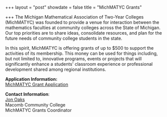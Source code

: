 +++
layout = "post"
showdate = false
title = "MichMATYC Grants"

+++
The Michigan Mathematical Association of Two-Year Colleges (MichMATYC) was founded to provide a venue for interaction between the mathematics faculties at community colleges across the State of Michigan. Our top priorities are to share ideas, consolidate resources, and plan for the future needs of community college students in the state.</br>

In this spirit, MichMATYC is offering grants of up to $500 to support the activities of its membership. This money can be used for things including, but not limited to, innovative programs, events or projects that will significantly enhance a students' classroom experience or professional development shared among regional institutions.</br>

**Application Information:**</br>
[MichMATYC Grant Application](http://bit.ly/michmatycgrants)</br>

**Contact Information**:<br/>
[Jon Oaks](mailto:jonnyoaks@gmail.com)<br/>
Macomb Community College<br/>
MichMATYC Grants Coordinator
